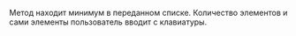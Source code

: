 Метод находит минимум в переданном списке. Количество элементов
и сами элементы пользователь вводит с клавиатуры.
